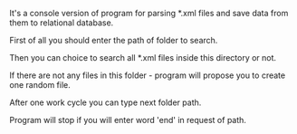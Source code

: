 
It's a console version of program for parsing *.xml files and save data from them to relational database.

First of all you should enter the path of folder to search.

Then you can choice to search all *.xml files inside this directory or not.

If there are not any files in this folder - program will propose you to create one random file.

After one work cycle you can type next folder path.

Program will stop if you will enter word 'end' in request of path.
